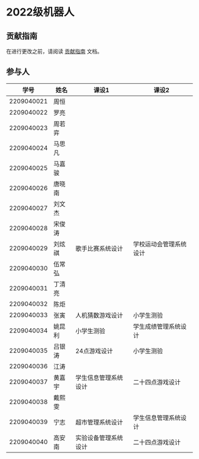 
# 2022级机器人


## 贡献指南
在进行更改之前，请阅读 [贡献指南](https://github.com/OpenHUTB/bazaar/blob/master/CONTRIBUTING.md) 文档。

## 参与人
| 学号         | 姓名  | 课设1 | 课设2 |
|------------|-----|-----| -----|
| 2209040021 | 周恒 |  |  |
| 2209040022 | 罗亮 |  |  |
| 2209040023 | 周若弈 |  |  |
| 2209040024 | 马思凡 |  |  |
| 2209040025 | 马嘉骏 |  |  |
| 2209040026 | 唐晓南 |  |  |
| 2209040027 | 刘文杰 |  |  |
| 2209040028 | 宋俊涛 |  |  |
| 2209040029 | 刘炫祺 |歌手比赛系统设计  | 学校运动会管理系统设计 |
| 2209040030 | 伍常弘 |  |  |
| 2209040031 | 丁清亮 |  |  |
| 2209040032 | 陈炬 |  |  |
| 2209040033 | 张寅 | 人机猜数游戏设计 | 小学生测验 |
| 2209040034 | 姚昆利 |小学生测验|学生成绩管理系统设计|
| 2209040035 | 吕银涛 |24点游戏设计  | 小学生测验|
| 2209040036 | 江涛 |  |  |
| 2209040037 | 黄嘉宇 |学生信息管理系统设计  |二十四点游戏设计|
| 2209040038 | 戴熙雯 |  |  |
| 2209040039 | 宁志 | 超市管理系统设计 | 学生信息管理系统设计|
| 2209040040 | 高安南 | 实验设备管理系统设计 | 二十四点游戏设计 |


